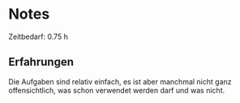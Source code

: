 # Notes

Zeitbedarf: 0.75 h

## Erfahrungen
Die Aufgaben sind relativ einfach, es ist aber manchmal nicht ganz offensichtlich, was schon verwendet werden darf und was nicht.